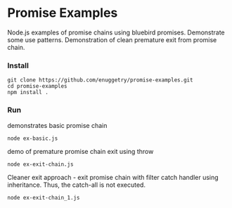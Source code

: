 # Promise Examples

Node.js examples of promise chains using bluebird promises.
Demonstrate some use patterns.
Demonstration of clean premature exit from promise chain.

### Install
```
git clone https://github.com/enuggetry/promise-examples.git
cd promise-examples
npm install .
```

### Run
demonstrates basic promise chain
```
node ex-basic.js
```
demo of premature promise chain exit using throw
```
node ex-exit-chain.js
```
Cleaner exit approach - exit promise chain with filter catch handler using inheritance.
Thus, the catch-all is not executed.
```
node ex-exit-chain_1.js
```


